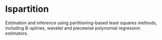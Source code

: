 # lspartition
Estimation and inference using partitioning-based least squares methods, including B-splines, wavelet and piecewise polynomial regression estimators.
